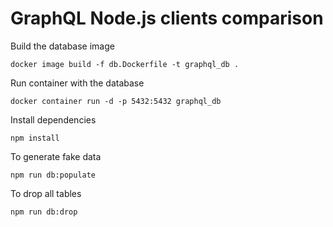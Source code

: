 # GraphQL Node.js clients comparison

Build the database image

```
docker image build -f db.Dockerfile -t graphql_db .
```

Run container with the database

```
docker container run -d -p 5432:5432 graphql_db
```

Install dependencies

```
npm install
```

To generate fake data

```
npm run db:populate
```

To drop all tables

```
npm run db:drop
```
